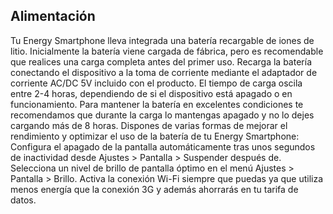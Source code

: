 ## Alimentación

Tu Energy Smartphone lleva integrada una batería recargable de iones de litio. Inicialmente la batería viene
cargada de fábrica, pero es recomendable que realices una carga completa antes del primer uso.
Recarga la batería conectando el dispositivo a la toma de corriente mediante el adaptador de
corriente AC/DC 5V incluido con el producto. El tiempo de carga oscila entre 2-4 horas, dependiendo
de si el dispositivo está apagado o en funcionamiento. Para mantener la batería en excelentes
condiciones te recomendamos que durante la carga lo mantengas apagado y no lo dejes cargando
más de 8 horas.
Dispones de varias formas de mejorar el rendimiento y optimizar el uso de la batería de tu Energy
Smartphone:
Configura el apagado de la pantalla automáticamente tras unos segundos de inactividad desde
Ajustes > Pantalla > Suspender después de.
Selecciona un nivel de brillo de pantalla óptimo en el menú Ajustes > Pantalla > Brillo.
Activa la conexión Wi-Fi siempre que puedas ya que utiliza menos energía que la conexión 3G y
además ahorrarás en tu tarifa de datos.
